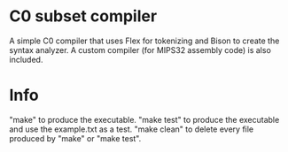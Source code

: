 # C0 subset compiler

A simple C0 compiler that uses Flex for tokenizing and Bison to create the syntax analyzer.
A custom compiler (for MIPS32 assembly code) is also included.

# Info

"make" to produce the executable.
"make test" to produce the executable and use the example.txt as a test.
"make clean" to delete every file produced by "make" or "make test".
